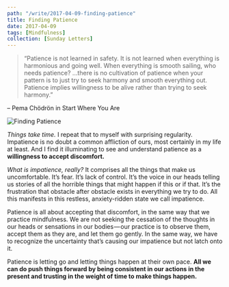 ```yaml
---
path: "/write/2017-04-09-finding-patience"
title: Finding Patience
date: 2017-04-09
tags: [Mindfulness]
collection: [Sunday Letters]
---
```


> “Patience is not learned in safety. It is not learned when everything is harmonious and going well. When everything is smooth sailing, who needs patience? …there is no cultivation of patience when your pattern is to just try to seek harmony and smooth everything out. Patience implies willingness to be alive rather than trying to seek harmony.”

– Pema Chödrön in Start Where You Are

![Finding Patience](./img/april-9-fb.webp)

_Things take time._ I repeat that to myself with surprising regularity. Impatience is no doubt a common affliction of ours, most certainly in my life at least. And I find it illuminating to see and understand patience as a **willingness to accept discomfort.**

_What is impatience, really?_ It comprises all the things that make us uncomfortable. It’s fear. It’s lack of control. It’s the voice in our heads telling us stories of all the horrible things that might happen if this or if that. It’s the frustration that obstacle after obstacle exists in everything we try to do. All this manifests in this restless, anxiety-ridden state we call impatience.

Patience is all about accepting that discomfort, in the same way that we practice mindfulness. We are not seeking the cessation of the thoughts in our heads or sensations in our bodies — our practice is to observe them, accept them as they are, and let them go gently. In the same way, we have to recognize the uncertainty that’s causing our impatience but not latch onto it.

Patience is letting go and letting things happen at their own pace. **All we can do push things forward by being consistent in our actions in the present and trusting in the weight of time to make things happen.**
